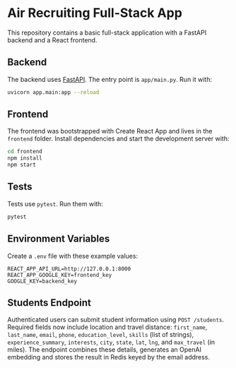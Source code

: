 # Air Recruiting Full-Stack App

This repository contains a basic full-stack application with a FastAPI backend and a React frontend.

## Backend

The backend uses [FastAPI](https://fastapi.tiangolo.com/). The entry point is `app/main.py`.
Run it with:

```bash
uvicorn app.main:app --reload
```

## Frontend

The frontend was bootstrapped with Create React App and lives in the `frontend` folder. Install dependencies and start the development server with:

```bash
cd frontend
npm install
npm start
```

## Tests

Tests use `pytest`. Run them with:

```bash
pytest
```

## Environment Variables

Create a `.env` file with these example values:

```
REACT_APP_API_URL=http://127.0.0.1:8000
REACT_APP_GOOGLE_KEY=frontend_key
GOOGLE_KEY=backend_key
```

## Students Endpoint

Authenticated users can submit student information using `POST /students`.
Required fields now include location and travel distance:
`first_name`, `last_name`, `email`, `phone`, `education_level`, `skills`
(list of strings), `experience_summary`, `interests`, `city`, `state`, `lat`,
`lng`, and `max_travel` (in miles). The endpoint combines these details,
generates an OpenAI embedding and stores the result in Redis keyed by the
email address.
